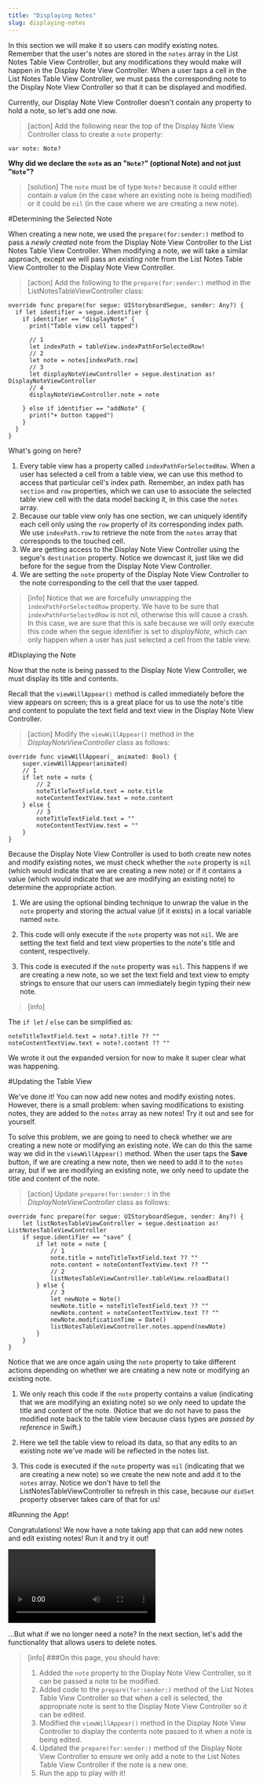```yaml
---
title: "Displaying Notes"
slug: displaying-notes
---
```


In this section we will make it so users can modify existing notes. Remember that the user's notes are stored in the `notes` array in the List Notes Table View Controller, but any modifications they would make will happen in the Display Note View Controller. When a user taps a cell in the List Notes Table View Controller, we must pass the corresponding note to the Display Note View Controller so that it can be displayed and modified.

Currently, our Display Note View Controller doesn't contain any property to hold a note, so let's add one now.

> [action]
Add the following near the top of the Display Note View Controller class to create a `note` property:
>
    var note: Note?

**Why did we declare the `note` as an "`Note?`" (optional Note) and not just "`Note`"?**

> [solution]
The `note` must be of type `Note?` because it could either contain a value (in the case where an existing note is being modified) or it could be `nil` (in the case where we are creating a new note).

#Determining the Selected Note

When creating a new note, we used the `prepare(for:sender:)` method to pass a *newly created* note from the Display Note View Controller to the List Notes Table View Controller. When modifying a note, we will take a similar approach, except we will pass an *existing* note from the List Notes Table View Controller to the Display Note View Controller.

> [action]
Add the following to the `prepare(for:sender:)` method in the ListNotesTableViewController class:
>
    override func prepare(for segue: UIStoryboardSegue, sender: Any?) {
      if let identifier = segue.identifier {
        if identifier == "displayNote" {
          print("Table view cell tapped")
>          
          // 1
          let indexPath = tableView.indexPathForSelectedRow!
          // 2
          let note = notes[indexPath.row]
          // 3
          let displayNoteViewController = segue.destination as! DisplayNoteViewController
          // 4
          displayNoteViewController.note = note
>          
        } else if identifier == "addNote" {
          print("+ button tapped")
        }
      }
    }

What's going on here?

1. Every table view has a property called `indexPathForSelectedRow`. When a user has selected a cell from a table view, we can use this method to access that particular cell's index path. Remember, an index path has `section` and `row` properties, which we can use to associate the selected table view cell with the data model backing it, in this case the `notes` array.
2. Because our table view only has one section, we can uniquely identify each cell only using the `row` property of its corresponding index path. We use `indexPath.row` to retrieve the note from the `notes` array that corresponds to the touched cell.
3. We are getting access to the Display Note View Controller using the segue's `destination` property. Notice we downcast it, just like we did before for the segue from the Display Note View Controller.
4. We are setting the `note` property of the Display Note View Controller to the note corresponding to the cell that the user tapped.

> [info]
> Notice that we are forcefully unwrapping the `indexPathForSelectedRow` property. We have to be sure that `indexPathForSelectedRow` is not nil, otherwise this will cause a crash. In this case, we are sure that this is safe because we will only execute this code when the segue identifier is set to *displayNote*, which can only happen when a user has just selected a cell from the table view.

#Displaying the Note

Now that the note is being passed to the Display Note View Controller, we must display its title and contents.

Recall that the `viewWillAppear()` method is called immediately before the view appears on screen; this is a great place for us to use the note's title and content to populate the text field and text view in the Display Note View Controller.

> [action]
Modify the `viewWillAppear()` method in the *DisplayNoteViewController* class as follows:
>
    override func viewWillAppear(_ animated: Bool) {
        super.viewWillAppear(animated)
        // 1
        if let note = note {
            // 2
            noteTitleTextField.text = note.title
            noteContentTextView.text = note.content
        } else {
            // 3
            noteTitleTextField.text = ""
            noteContentTextView.text = ""
        }
    }

Because the Display Note View Controller is used to both create new notes and modify existing notes, we must check whether the `note` property is `nil` (which would indicate that we are creating a new note) or if it contains a value (which would indicate that we are modifying an existing note) to determine the appropriate action.

1. We are using the optional binding technique to unwrap the value in the `note` property and storing the actual value (if it exists) in a local variable named `note`.

2. This code will only execute if the `note` property was not `nil`. We are setting the text field and text view properties to the note's title and content, respectively.

3.  This code is executed if the `note` property was `nil`. This happens if we are creating a new note, so we set the text field and text view to empty strings to ensure that our users can immediately begin typing their new note.

> [info]
>
The `if let` / `else` can be simplified as:
>
```
noteTitleTextField.text = note?.title ?? ""
noteContentTextView.text = note?.content ?? ""
```
>
We wrote it out the expanded version for now to make it super clear what was happening.

#Updating the Table View

We've done it! You can now add new notes and modify existing notes. However, there is a small problem: when saving modifications to existing notes, they are added to the `notes` array as new notes! Try it out and see for yourself.

To solve this problem, we are going to need to check whether we are creating a new note or modifying an existing note. We can do this the same way we did in the `viewWillAppear()` method. When the user taps the **Save** button, if we are creating a new note, then we need to add it to the `notes` array, but if we are modifying an existing note, we only need to update the title and content of the note.

> [action]
Update `prepare(for:sender:)` in the *DisplayNoteViewController* class as follows:
>
    override func prepare(for segue: UIStoryboardSegue, sender: Any?) {
        let listNotesTableViewController = segue.destination as! ListNotesTableViewController
        if segue.identifier == "save" {
            if let note = note {
                // 1
                note.title = noteTitleTextField.text ?? ""
                note.content = noteContentTextView.text ?? ""
                // 2
                listNotesTableViewController.tableView.reloadData()
            } else {
                // 3
                let newNote = Note()
                newNote.title = noteTitleTextField.text ?? ""
                newNote.content = noteContentTextView.text ?? ""
                newNote.modificationTime = Date()
                listNotesTableViewController.notes.append(newNote)
            }
        }
    }

Notice that we are once again using the `note` property to take different actions depending on whether we are creating a new note or modifying an existing note.

1. We only reach this code if the `note` property contains a value (indicating that we are modifying an existing note) so we only need to update the title and content of the note. (Notice that we do not have to pass the modified note back to the table view because class types are *passed by reference* in Swift.)

2. Here we tell the table view to reload its data, so that any edits to an existing note we've made will be reflected in the notes list.

3. This code is executed if the `note` property was `nil` (indicating that we are creating a new note) so we create the new note and add it to the `notes` array. Notice we don't have to tell the ListNotesTableViewController to refresh in this case, because our `didSet` property observer takes care of that for us!

#Running the App!

Congratulations! We now have a note taking app that can add new notes and edit existing notes! Run it and try it out!

![ms-video](https://s3.amazonaws.com/mgwu-misc/Make+School+Notes/P09-complete.mp4)

...But what if we no longer need a note? In the next section, let's add the functionality that allows users to delete notes.

>[info]
>###On this page, you should have:
>
>1. Added the `note` property to the Display Note View Controller, so it can be passed a note to be modified.
>2. Added code to the `prepare(for:sender:)` method of the List Notes Table View Controller so that when a cell is selected, the appropriate note is sent to the Display Note View Controller so it can be edited.
>3. Modified the `viewWillAppear()` method in the Display Note View Controller to display the contents note passed to it when a note is being edited.
>4. Updated the `prepare(for:sender:)` method of the Display Note View Controller to ensure we only add a note to the List Notes Table View Controller if the note is a new one.
>5. Run the app to play with it!
